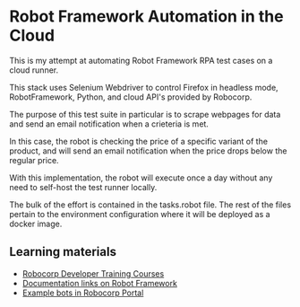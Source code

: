 # Robot Framework Automation in the Cloud

This is my attempt at automating Robot Framework RPA test cases on a cloud runner.

This stack uses Selenium Webdriver to control Firefox in headless mode, RobotFramework, Python, and cloud API's provided by Robocorp.

The purpose of this test suite in particular is to scrape webpages for data and send an email notification when a crieteria is met.

In this case, the robot is checking the price of a specific variant of the product, and will send an email notification when the price drops below the regular price.

With this implementation, the robot will execute once a day without any need to self-host the test runner locally. 

The bulk of the effort is contained in the tasks.robot file. The rest of the files pertain to the environment configuration where it will be deployed as a docker image.

## Learning materials

- [Robocorp Developer Training Courses](https://robocorp.com/docs/courses)
- [Documentation links on Robot Framework](https://robocorp.com/docs/languages-and-frameworks/robot-framework)
- [Example bots in Robocorp Portal](https://robocorp.com/portal)
